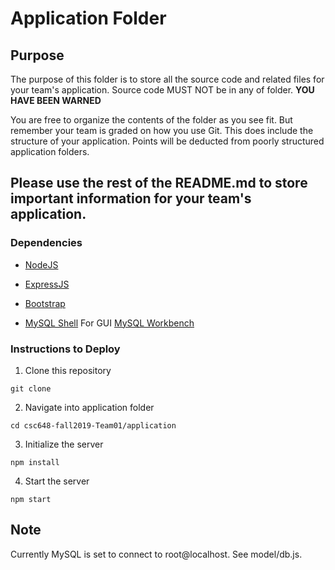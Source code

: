 # Application Folder

## Purpose
The purpose of this folder is to store all the source code and related files for your team's application. Source code MUST NOT be in any of folder. <strong>YOU HAVE BEEN WARNED</strong>

You are free to organize the contents of the folder as you see fit. But remember your team is graded on how you use Git. This does include the structure of your application. Points will be deducted from poorly structured application folders.

## Please use the rest of the README.md to store important information for your team's application.

### Dependencies
- [NodeJS](https://nodejs.org/en/download/)
- [ExpressJS](https://expressjs.com/)
- [Bootstrap](https://getbootstrap.com/)

- [MySQL Shell](https://dev.mysql.com/doc/mysql-shell/8.0/en/) For GUI [MySQL Workbench](https://dev.mysql.com/doc/workbench/en/)

### Instructions to Deploy
1. Clone this repository
```
git clone 
```
2. Navigate into application folder
```
cd csc648-fall2019-Team01/application
```
3. Initialize the server
```
npm install
```
4. Start the server
```
npm start
```

## Note
Currently MySQL is set to connect to root@localhost. See model/db.js.